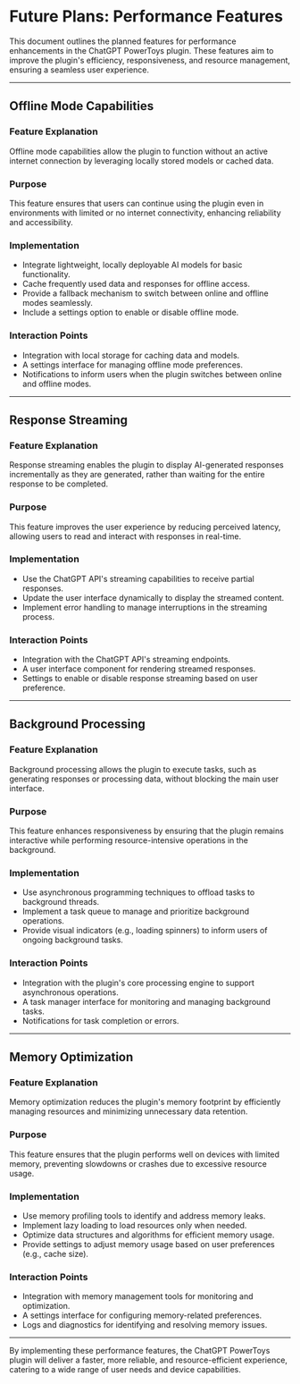 # Future Plans: Performance Features

This document outlines the planned features for performance enhancements in the ChatGPT PowerToys plugin. These features aim to improve the plugin's efficiency, responsiveness, and resource management, ensuring a seamless user experience.

---

## Offline Mode Capabilities

### Feature Explanation
Offline mode capabilities allow the plugin to function without an active internet connection by leveraging locally stored models or cached data.

### Purpose
This feature ensures that users can continue using the plugin even in environments with limited or no internet connectivity, enhancing reliability and accessibility.

### Implementation
- Integrate lightweight, locally deployable AI models for basic functionality.
- Cache frequently used data and responses for offline access.
- Provide a fallback mechanism to switch between online and offline modes seamlessly.
- Include a settings option to enable or disable offline mode.

### Interaction Points
- Integration with local storage for caching data and models.
- A settings interface for managing offline mode preferences.
- Notifications to inform users when the plugin switches between online and offline modes.

---

## Response Streaming

### Feature Explanation
Response streaming enables the plugin to display AI-generated responses incrementally as they are generated, rather than waiting for the entire response to be completed.

### Purpose
This feature improves the user experience by reducing perceived latency, allowing users to read and interact with responses in real-time.

### Implementation
- Use the ChatGPT API's streaming capabilities to receive partial responses.
- Update the user interface dynamically to display the streamed content.
- Implement error handling to manage interruptions in the streaming process.

### Interaction Points
- Integration with the ChatGPT API's streaming endpoints.
- A user interface component for rendering streamed responses.
- Settings to enable or disable response streaming based on user preference.

---

## Background Processing

### Feature Explanation
Background processing allows the plugin to execute tasks, such as generating responses or processing data, without blocking the main user interface.

### Purpose
This feature enhances responsiveness by ensuring that the plugin remains interactive while performing resource-intensive operations in the background.

### Implementation
- Use asynchronous programming techniques to offload tasks to background threads.
- Implement a task queue to manage and prioritize background operations.
- Provide visual indicators (e.g., loading spinners) to inform users of ongoing background tasks.

### Interaction Points
- Integration with the plugin's core processing engine to support asynchronous operations.
- A task manager interface for monitoring and managing background tasks.
- Notifications for task completion or errors.

---

## Memory Optimization

### Feature Explanation
Memory optimization reduces the plugin's memory footprint by efficiently managing resources and minimizing unnecessary data retention.

### Purpose
This feature ensures that the plugin performs well on devices with limited memory, preventing slowdowns or crashes due to excessive resource usage.

### Implementation
- Use memory profiling tools to identify and address memory leaks.
- Implement lazy loading to load resources only when needed.
- Optimize data structures and algorithms for efficient memory usage.
- Provide settings to adjust memory usage based on user preferences (e.g., cache size).

### Interaction Points
- Integration with memory management tools for monitoring and optimization.
- A settings interface for configuring memory-related preferences.
- Logs and diagnostics for identifying and resolving memory issues.

---

By implementing these performance features, the ChatGPT PowerToys plugin will deliver a faster, more reliable, and resource-efficient experience, catering to a wide range of user needs and device capabilities.
